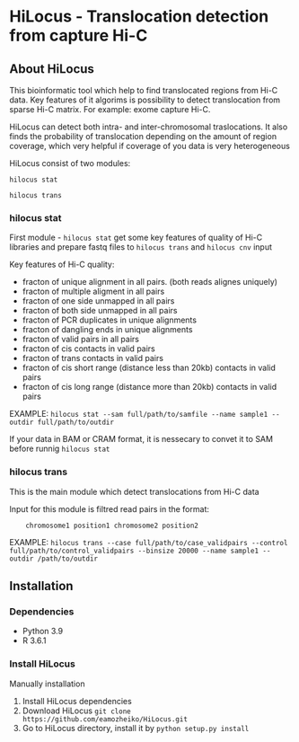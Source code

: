 # HiLocus - Translocation detection from capture Hi-C

## About HiLocus

This bioinformatic tool which help to find translocated regions from Hi-C data.
Key features of it algorims is possibility to detect translocation from sparse Hi-C matrix. For example: exome capture Hi-C.

HiLocus can detect both intra- and inter-chromosomal traslocations. It also finds the probability of translocation depending on the amount of region coverage, which very helpful if coverage of you data is very heterogeneous

HiLocus consist of two modules:
```
hilocus stat

hilocus trans

```

### hilocus stat

First module - ```hilocus stat``` get some key features of quality of Hi-C libraries and prepare fastq files to ```hilocus trans``` and ```hilocus cnv``` input

Key features of Hi-C quality:

- fracton of unique alignment in all pairs. (both reads alignes uniquely)
- fracton of multiple aligment in all pairs
- fracton of one side unmapped in all pairs
- fracton of both side unmapped in all pairs
- fracton of PCR duplicates in unique alignments
- fracton of dangling ends in unique alignments
- fracton of valid pairs in all pairs
- fracton of cis contacts in valid pairs
- fracton of trans contacts in valid pairs
- fracton of cis short range (distance less than 20kb) contacts in valid pairs
- fracton of cis long range (distance more than 20kb) contacts in valid pairs

EXAMPLE: ```hilocus stat --sam full/path/to/samfile --name sample1 --outdir full/path/to/outdir```

If your data in BAM or CRAM format, it is nessecary to convet it to SAM before runnig ```hilocus stat```

### hilocus trans

This is the main module which detect translocations from Hi-C data

Input for this module is filtred read pairs in the format:

```
    chromosome1 position1 chromosome2 position2
```

EXAMPLE: ```hilocus trans --case full/path/to/case_validpairs --control full/path/to/control_validpairs --binsize 20000 --name sample1 --outdir /path/to/outdir```


## Installation

### Dependencies

- Python 3.9
- R 3.6.1

### Install HiLocus
Manually installation 

1. Install HiLocus dependencies
2. Download HiLocus ```git clone https://github.com/eamozheiko/HiLocus.git```
3. Go to HiLocus directory, install it by ```python setup.py install```





